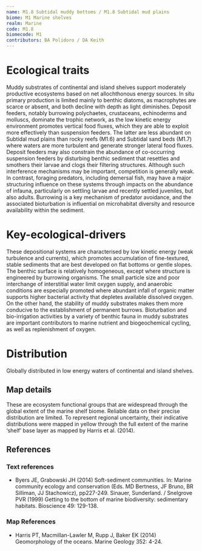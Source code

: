 ```yaml
---
name: M1.8 Subtidal muddy bottoms / M1.8 Subtidal mud plains
biome: M1 Marine shelves
realm: Marine
code: M1.8
biomecode: M1
contributors: BA Polidoro / DA Keith
---
```


# Ecological traits

Muddy substrates of continental and island shelves support moderately productive ecosystems based on net allochthonous energy sources. In situ primary production is limited mainly to benthic diatoms, as macrophytes are scarce or absent, and both decline with depth as light diminishes. Deposit feeders, notably burrowing polychaetes, crustaceans, echinoderms and molluscs, dominate the trophic network, as the low kinetic energy environment promotes vertical food fluxes, which they are able to exploit more effectively than suspension feeders. The latter are less abundant on Subtidal mud plains than rocky reefs (M1.6) and Subtidal sand beds (M1.7) where waters are more turbulent and generate stronger lateral food fluxes.  Deposit feeders may also constrain the abundance of co-occurring suspension feeders by disturbing benthic sediment that resettles and smothers their larvae and clogs their filtering structures. Although such interference mechanisms may be important, competition is generally weak. In contrast, foraging predators, including demersal fish, may have a major structuring influence on these systems through impacts on the abundance of infauna, particularly on settling larvae and recently settled juveniles, but also adults. Burrowing is a key mechanism of predator avoidance, and the associated bioturbation is influential on microhabitat diversity and resource availability within the sediment.

# Key-ecological-drivers

These depositional systems are characterised by low kinetic energy (weak turbulence and currents), which promotes accumulation of fine-textured, stable sediments that are best developed on flat bottoms or gentle slopes. The benthic surface is relatively homogeneous, except where structure is engineered by burrowing organisms.  The small particle size and poor interchange of interstitial water limit oxygen supply, and anaerobic conditions are especially promoted where abundant infall of organic matter supports higher bacterial activity that depletes available dissolved oxygen. On the other hand, the stability of muddy substrates makes them more conducive to the establishment of permanent burrows.  Bioturbation and bio-irrigation activities by a variety of benthic fauna in muddy substrates are important contributors to marine nutrient and biogeochemical cycling, as well as replenishment of oxygen.

# Distribution

Globally distributed in low energy waters of continental and island shelves.

## Map details

These are ecosystem functional groups that are widespread through the global extent of the marine shelf biome. Reliable data on their precise distribution are limited. To represent regional uncertainty, their indicative distributions were mapped in yellow through the full extent of the marine ‘shelf’ base layer as mapped by Harris et al. (2014).

## References
### Text references
* Byers JE, Grabowski JH (2014) Soft-sediment communities. In: Marine community ecology and conservation (Eds. MD Bertness, JF Bruno, BR Silliman, JJ Stachowicz), pp227-249. Sinauer, Sunderland. / Snelgrove PVR (1999) Getting to the bottom of marine biodiversity: sedimentary habitats. Bioscience 49: 129-138.
### Map References
* Harris PT, Macmillan-Lawler M, Rupp J, Baker EK (2014) Geomorphology of the oceans. Marine Geology 352: 4-24.

